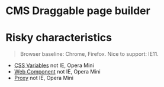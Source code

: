 # CMS Draggable page builder

# Risky characteristics

> Browser baseline: Chrome, Firefox. Nice to support: IE11.

- [CSS Variables](https://caniuse.com/css-variables) not IE, Opera Mini
- [Web Component](https://caniuse.com/?search=web%20component) not IE, Opera Mini
- [Proxy](https://caniuse.com/proxy) not IE, Opera Mini
